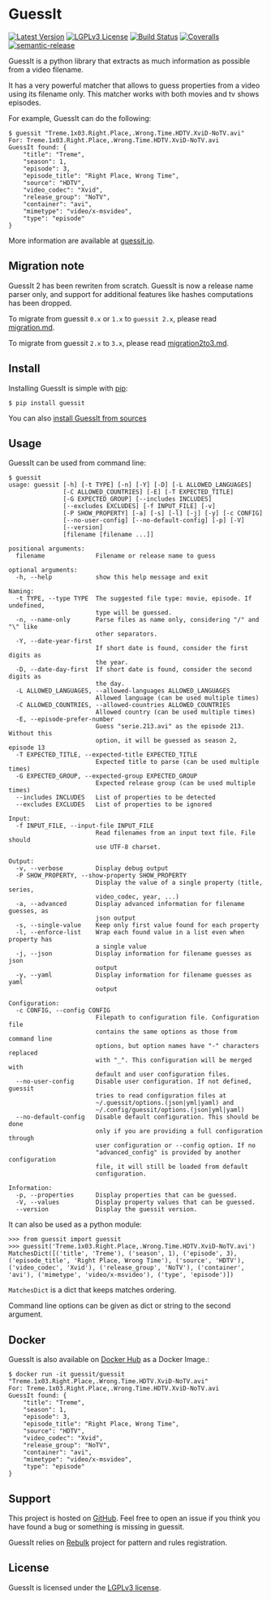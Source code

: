 GuessIt
=======

[![Latest Version](https://img.shields.io/pypi/v/guessit.svg)](https://pypi.python.org/pypi/guessit)
[![LGPLv3 License](https://img.shields.io/badge/license-LGPLv3-blue.svg)]()
[![Build Status](https://img.shields.io/github/workflow/status/guessit-io/guessit/ci)](https://github.com/guessit-io/guessit/actions?query=workflow%3Aci)
[![Coveralls](https://img.shields.io/coveralls/guessit-io/guessit/master.svg)](https://coveralls.io/github/guessit-io/guessit?branch=master)
[![semantic-release](https://img.shields.io/badge/%20%20%F0%9F%93%A6%F0%9F%9A%80-semantic--release-e10079.svg)](https://github.com/relekang/python-semantic-release)

GuessIt is a python library that extracts as much information as
possible from a video filename.

It has a very powerful matcher that allows to guess properties from a
video using its filename only. This matcher works with both movies and
tv shows episodes.

For example, GuessIt can do the following:

    $ guessit "Treme.1x03.Right.Place,.Wrong.Time.HDTV.XviD-NoTV.avi"
    For: Treme.1x03.Right.Place,.Wrong.Time.HDTV.XviD-NoTV.avi
    GuessIt found: {
        "title": "Treme",
        "season": 1,
        "episode": 3,
        "episode_title": "Right Place, Wrong Time",
        "source": "HDTV",
        "video_codec": "Xvid",
        "release_group": "NoTV",
        "container": "avi",
        "mimetype": "video/x-msvideo",
        "type": "episode"
    }

More information are available at [guessit.io](http://guessit.io/).

Migration note
-----

GuessIt 2 has been rewriten from scratch. GuessIt is now a release name
parser only, and support for additional features like hashes
computations has been dropped.

To migrate from guessit `0.x` or `1.x` to `guessit 2.x`, please read
[migration.md](./docs/migration.md).

To migrate from guessit `2.x` to `3.x`, please read
[migration2to3.md](./docs/migration2to3.md).

Install
-----

Installing GuessIt is simple with [pip](http://www.pip-installer.org/):

    $ pip install guessit

You can also [install GuessIt from sources](./docs/sources.md)

Usage
-----

GuessIt can be used from command line:

    $ guessit
    usage: guessit [-h] [-t TYPE] [-n] [-Y] [-D] [-L ALLOWED_LANGUAGES]
                   [-C ALLOWED_COUNTRIES] [-E] [-T EXPECTED_TITLE]
                   [-G EXPECTED_GROUP] [--includes INCLUDES]
                   [--excludes EXCLUDES] [-f INPUT_FILE] [-v]
                   [-P SHOW_PROPERTY] [-a] [-s] [-l] [-j] [-y] [-c CONFIG]
                   [--no-user-config] [--no-default-config] [-p] [-V]
                   [--version]
                   [filename [filename ...]]

    positional arguments:
      filename              Filename or release name to guess

    optional arguments:
      -h, --help            show this help message and exit

    Naming:
      -t TYPE, --type TYPE  The suggested file type: movie, episode. If undefined,
                            type will be guessed.
      -n, --name-only       Parse files as name only, considering "/" and "\" like
                            other separators.
      -Y, --date-year-first
                            If short date is found, consider the first digits as
                            the year.
      -D, --date-day-first  If short date is found, consider the second digits as
                            the day.
      -L ALLOWED_LANGUAGES, --allowed-languages ALLOWED_LANGUAGES
                            Allowed language (can be used multiple times)
      -C ALLOWED_COUNTRIES, --allowed-countries ALLOWED_COUNTRIES
                            Allowed country (can be used multiple times)
      -E, --episode-prefer-number
                            Guess "serie.213.avi" as the episode 213. Without this
                            option, it will be guessed as season 2, episode 13
      -T EXPECTED_TITLE, --expected-title EXPECTED_TITLE
                            Expected title to parse (can be used multiple times)
      -G EXPECTED_GROUP, --expected-group EXPECTED_GROUP
                            Expected release group (can be used multiple times)
      --includes INCLUDES   List of properties to be detected
      --excludes EXCLUDES   List of properties to be ignored

    Input:
      -f INPUT_FILE, --input-file INPUT_FILE
                            Read filenames from an input text file. File should
                            use UTF-8 charset.

    Output:
      -v, --verbose         Display debug output
      -P SHOW_PROPERTY, --show-property SHOW_PROPERTY
                            Display the value of a single property (title, series,
                            video_codec, year, ...)
      -a, --advanced        Display advanced information for filename guesses, as
                            json output
      -s, --single-value    Keep only first value found for each property
      -l, --enforce-list    Wrap each found value in a list even when property has
                            a single value
      -j, --json            Display information for filename guesses as json
                            output
      -y, --yaml            Display information for filename guesses as yaml
                            output

    Configuration:
      -c CONFIG, --config CONFIG
                            Filepath to configuration file. Configuration file
                            contains the same options as those from command line
                            options, but option names have "-" characters replaced
                            with "_". This configuration will be merged with
                            default and user configuration files.
      --no-user-config      Disable user configuration. If not defined, guessit
                            tries to read configuration files at
                            ~/.guessit/options.(json|yml|yaml) and
                            ~/.config/guessit/options.(json|yml|yaml)
      --no-default-config   Disable default configuration. This should be done
                            only if you are providing a full configuration through
                            user configuration or --config option. If no
                            "advanced_config" is provided by another configuration
                            file, it will still be loaded from default
                            configuration.

    Information:
      -p, --properties      Display properties that can be guessed.
      -V, --values          Display property values that can be guessed.
      --version             Display the guessit version.

It can also be used as a python module:

    >>> from guessit import guessit
    >>> guessit('Treme.1x03.Right.Place,.Wrong.Time.HDTV.XviD-NoTV.avi')
    MatchesDict([('title', 'Treme'), ('season', 1), ('episode', 3), ('episode_title', 'Right Place, Wrong Time'), ('source', 'HDTV'), ('video_codec', 'Xvid'), ('release_group', 'NoTV'), ('container', 'avi'), ('mimetype', 'video/x-msvideo'), ('type', 'episode')])

`MatchesDict` is a dict that keeps matches ordering.

Command line options can be given as dict or string to the second argument.

Docker
------

GuessIt is also available on [Docker Hub](https://hub.docker.com/r/guessit/guessit/) as a Docker Image.:

    $ docker run -it guessit/guessit "Treme.1x03.Right.Place,.Wrong.Time.HDTV.XviD-NoTV.avi"
    For: Treme.1x03.Right.Place,.Wrong.Time.HDTV.XviD-NoTV.avi
    GuessIt found: {
        "title": "Treme",
        "season": 1,
        "episode": 3,
        "episode_title": "Right Place, Wrong Time",
        "source": "HDTV",
        "video_codec": "Xvid",
        "release_group": "NoTV",
        "container": "avi",
        "mimetype": "video/x-msvideo",
        "type": "episode"
    }

Support
-------

This project is hosted on [GitHub](https://github.com/guessit-io/guessit). Feel free to open an issue if you think you have found a bug or something is missing in guessit.

GuessIt relies on [Rebulk](https://github.com/Toilal/rebulk) project for pattern and rules registration.

License
-------

GuessIt is licensed under the [LGPLv3 license](http://www.gnu.org/licenses/lgpl.html).

